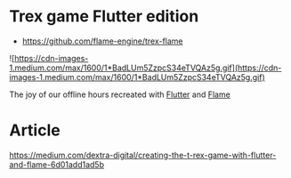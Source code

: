 # Trex game Flutter edition

- https://github.com/flame-engine/trex-flame

![https://cdn-images-1.medium.com/max/1600/1*BadLUm5ZzpcS34eTVQAz5g.gif](https://cdn-images-1.medium.com/max/1600/1*BadLUm5ZzpcS34eTVQAz5g.gif)

The joy of our offline hours recreated with [Flutter](https://github.com/flutter/flutter) and [Flame](https://github.com/luanpotter/flame)

# Article

https://medium.com/dextra-digital/creating-the-t-rex-game-with-flutter-and-flame-6d01add1ad5b
